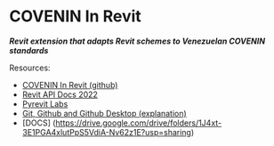 # COVENIN In Revit
***Revit extension that adapts Revit schemes to Venezuelan COVENIN standards***

Resources:  
- [COVENIN In Revit (github)](https://github.com/icristianhernandez/covenin-revit)  
- [Revit API Docs 2022](https://www.revitapidocs.com/2022/)  
- [Pyrevit Labs](https://pyrevitlabs.notion.site/)  
- [Git, Github and Github Desktop (explanation)](https://docs.github.com/en/desktop/overview/getting-started-with-github-desktop)
- [DOCS] (https://drive.google.com/drive/folders/1J4xt-3E1PGA4xlutPpS5VdiA-Nv62z1E?usp=sharing)
